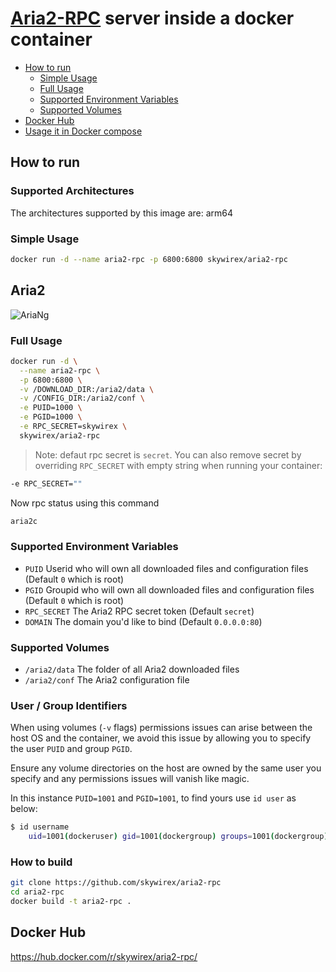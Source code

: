 # [Aria2-RPC](https://github.com/aria2/aria2) server inside a docker container

- [How to run](#how-to-run)
  - [Simple Usage](#simple-usage)
  - [Full Usage](#full-usage)
  - [Supported Environment Variables](#supported-environment-variables)
  - [Supported Volumes](#supported-volumes)
- [Docker Hub](#docker-hub)
- [Usage it in Docker compose](#usage-it-in-docker-compose)

## How to run

### Supported Architectures

The architectures supported by this image are: arm64

### Simple Usage

```bash
docker run -d --name aria2-rpc -p 6800:6800 skywirex/aria2-rpc
```

## Aria2

![AriaNg](https://raw.githubusercontent.com/mayswind/AriaNg-WebSite/master/screenshots/desktop.png)

### Full Usage

```bash
docker run -d \
  --name aria2-rpc \
  -p 6800:6800 \
  -v /DOWNLOAD_DIR:/aria2/data \
  -v /CONFIG_DIR:/aria2/conf \
  -e PUID=1000 \
  -e PGID=1000 \
  -e RPC_SECRET=skywirex \
  skywirex/aria2-rpc
```

> Note: defaut rpc secret is `secret`. You can also remove secret by overriding `RPC_SECRET` with empty string when running your container:

```bash
-e RPC_SECRET=""
```

Now rpc status using this command

```bash
aria2c 
```

### Supported Environment Variables

- `PUID` Userid who will own all downloaded files and configuration files (Default `0` which is root)
- `PGID` Groupid who will own all downloaded files and configuration files (Default `0` which is root)
- `RPC_SECRET` The Aria2 RPC secret token (Default `secret`)
- `DOMAIN` The domain you'd like to bind (Default `0.0.0.0:80`)

### Supported Volumes

- `/aria2/data` The folder of all Aria2 downloaded files
- `/aria2/conf` The Aria2 configuration file

### User / Group Identifiers

When using volumes (`-v` flags) permissions issues can arise between the host OS and the container, we avoid this issue by allowing you to specify the user `PUID` and group `PGID`.

Ensure any volume directories on the host are owned by the same user you specify and any permissions issues will vanish like magic.

In this instance `PUID=1001` and `PGID=1001`, to find yours use `id user` as below:

```bash
$ id username
    uid=1001(dockeruser) gid=1001(dockergroup) groups=1001(dockergroup)
```

### How to build

```bash
git clone https://github.com/skywirex/aria2-rpc
cd aria2-rpc
docker build -t aria2-rpc .
```

## Docker Hub

  <https://hub.docker.com/r/skywirex/aria2-rpc/>

